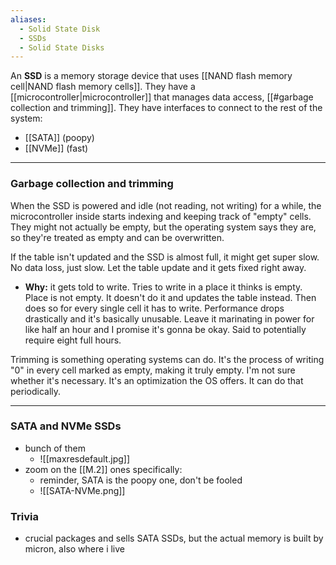 ```yaml
---
aliases:
  - Solid State Disk
  - SSDs
  - Solid State Disks
---
```

An **SSD** is a memory storage device that uses [[NAND flash memory cell|NAND flash memory cells]].
They have a [[microcontroller|microcontroller]] that manages data access, [[#garbage collection and trimming]].
They have interfaces to connect to the rest of the system:
- [[SATA]] (poopy)
- [[NVMe]] (fast)

---

### Garbage collection and trimming

When the SSD is powered and idle (not reading, not writing) for a while, the microcontroller inside starts indexing and keeping track of "empty" cells.
They might not actually be empty, but the operating system says they are, so they're treated as empty and can be overwritten.

If the table isn't updated and the SSD is almost full, it might get super slow. No data loss, just slow. Let the table update and it gets fixed right away.
- **Why:**
  it gets told to write. Tries to write in a place it thinks is empty. Place is not empty. It doesn't do it and updates the table instead. Then does so for every single cell it has to write. Performance drops drastically and it's basically unusable. Leave it marinating in power for like half an hour and I promise it's gonna be okay.
  Said to potentially require eight full hours.

Trimming is something operating systems can do.
It's the process of writing "0" in every cell marked as empty, making it truly empty. I'm not sure whether it's necessary. It's an optimization the OS offers. It can do that periodically.

---

### SATA and NVMe SSDs

- bunch of them
	- ![[maxresdefault.jpg]]
- zoom on the [[M.2]] ones specifically:
	- reminder, SATA is the poopy one, don't be fooled 
	- ![[SATA-NVMe.png]]

### Trivia

- crucial packages and sells SATA SSDs, but the actual memory is built by micron, also where i live